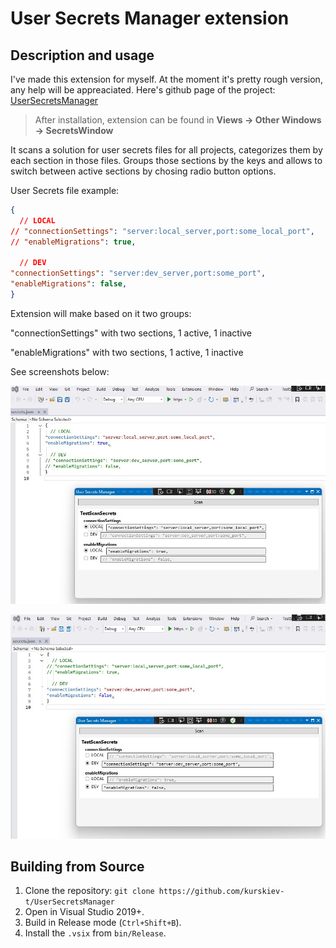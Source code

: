 # User Secrets Manager extension

## Description and usage

I've made this extension for myself. At the moment it's pretty rough version, any help will be appreaciated.
Here's github page of the project:
[UserSecretsManager](https://github.com/kurskiev-t/UserSecretsManager)

> After installation, extension can be found in **Views -> Other Windows -> SecretsWindow**

It scans a solution for user secrets files for all projects, categorizes them by each section in those files. Groups those sections by the keys and allows to switch between active sections by chosing radio button options.

User Secrets file example:
```json
{
  // LOCAL
// "connectionSettings": "server:local_server,port:some_local_port",
// "enableMigrations": true,

  // DEV
"connectionSettings": "server:dev_server,port:some_port",
"enableMigrations": false,
}

```
Extension will make based on it two groups:

"connectionSettings" with two sections, 1 active, 1 inactive

"enableMigrations" with two sections, 1 active, 1 inactive

See screenshots below:

![Screenshot 1](1.jpg)

![Screenshot 2](2.jpg)

## Building from Source
1. Clone the repository: `git clone https://github.com/kurskiev-t/UserSecretsManager`
2. Open in Visual Studio 2019+.
3. Build in Release mode (`Ctrl+Shift+B`).
4. Install the `.vsix` from `bin/Release`.
